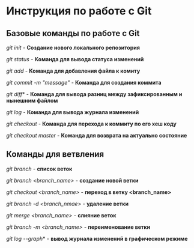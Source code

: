 # Инструкция по работе с Git

## Базовые команды по работе с Git

*git init* - **Создание нового локального репозитория**

*git status* - **Команда для вывода статуса изменений**

*git add* - **Команда для добавления файла к комиту**

*git commit -m "message"* - **Команда для создания коммита**

*git diff** - **Команда для вывода разниц между зафиксированным и нынешним файлом**

*git log* - **Команда для вывода журнала изменений**

*git checkout <coomit code>* - **Команда для перехода к коммиту по его хеш коду**

*git checkout master* - **Команда для возврата на актуально состояние**

## Команды для ветвления

*git branch* - **список веток**

*git branch <branch_name>* - **создание новой ветки**

*git checkout <branch_name>* - **переход в ветку <branch_name>**

*git branch -d <branch_nmae>* - **удаление ветки**

*git merge <branch_name>* - **слияние веток**

*git branch -m <branch_name>* - **переименование ветки**

*git log --graph** - **вывод журнала изменений в графическом режиме**
